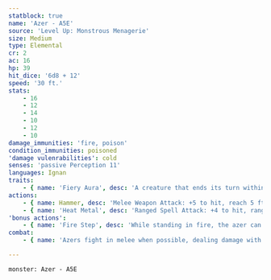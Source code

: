 ```yaml
---
statblock: true
name: 'Azer - A5E'
source: 'Level Up: Monstrous Menagerie'
size: Medium
type: Elemental
cr: 2
ac: 16
hp: 39
hit_dice: '6d8 + 12'
speed: '30 ft.'
stats:
    - 16
    - 12
    - 14
    - 10
    - 12
    - 10
damage_immunities: 'fire, poison'
condition_immunities: poisoned
'damage vulenrabilities': cold
senses: 'passive Perception 11'
languages: Ignan
traits:
    - { name: 'Fiery Aura', desc: 'A creature that ends its turn within 5 feet of one or more azers takes 5 (1d10) fire damage. The azer sheds bright light in a 10-foot radius and dim light for an additional 10 feet.' }
actions:
    - { name: Hammer, desc: 'Melee Weapon Attack: +5 to hit, reach 5 ft., one target. Hit: 7 (1d8 + 3) bludgeoning damage plus 3 (1d6) fire damage.' }
    - { name: 'Heat Metal', desc: 'Ranged Spell Attack: +4 to hit, range 60 ft., one creature wearing or holding a metal object. Hit: 9 (2d8) fire damage. If a creature is holding the object and suffers damage, it makes a DC 12 Constitution saving throw, dropping the object on a failure.' }
'bonus actions':
    - { name: 'Fire Step', desc: 'While standing in fire, the azer can magically teleport up to 90 feet to a space within fire.' }
combat:
    - { name: 'Azers fight in melee when possible, dealing damage with their Fiery Aura and hammer', desc: 'When possible, they maintain a string of bonfires they can use to make quick advances and retreats with Fire Step.' }

---
```

```statblock
monster: Azer - A5E
```
